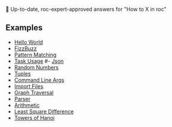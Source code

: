 
🌟 Up-to-date, roc-expert-approved answers for "How to X in roc"

## Examples

- [Hello World](/HelloWorld/README.html)
- [FizzBuzz](/FizzBuzz/README.html)
- [Pattern Matching](/PatternMatching/README.html)
- [Task Usage](/TaskUsage/README.html)
#- [Json](/Json/README.html)
- [Random Numbers](/RandomNumbers/README.html)
- [Tuples](/Tuples/README.html)
- [Command Line Args](/CommandLineArgs/README.html)
- [Import Files](/IngestFiles/README.html)
- [Graph Traversal](/GraphTraversal/README.html)
- [Parser](/Parser/README.html)
- [Arithmetic](/Arithmetic/README.html)
- [Least Square Difference](/LeastSquares/README.html)
- [Towers of Hanoi](/TowersOfHanoi/README.html)
